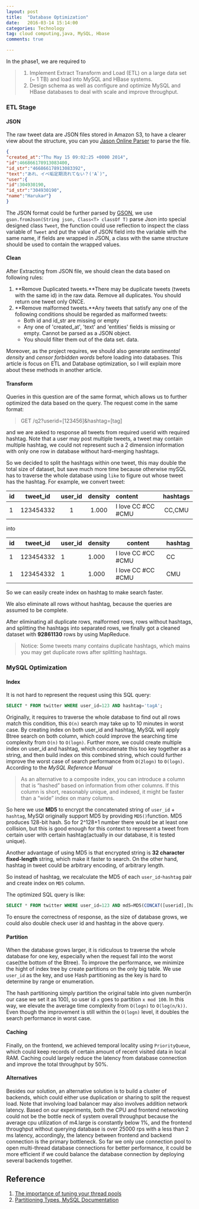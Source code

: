 ```yaml
---
layout: post
title:  "Database Optimization"
date:   2016-03-14 15:14:00
categories: Technology
tag: cloud computing,java, MySQL, Hbase
comments: true

---
```


In the phase1, we are required to 

> 1. Implement Extract Transform and Load (ETL) on a large data set (~ 1 TB) and load into MySQL and HBase systems.
> 2. Design schema as well as configure and optimize MySQL and HBase databases to deal with scale and improve throughput.

### ETL Stage

#### JSON

The raw tweet data are JSON files stored in Amazon S3, to have a clearer view about the structure, you can you [Jason Online Parser](http://json.parser.online.fr) to parse the file.

```json
{ 
"created_at":"Thu May 15 09:02:25 +0000 2014",
"id":466866178913083400,
"id_str":"466866178913083392",
"text":"あれ、イベ垢定期流れてない？('A`)",
"user":{
"id":304930190,
"id_str":"304930190",
"name":"Haruka♂"}
}
```

The JSON format could be further parsed by [GSON](https://sites.google.com/site/gson/gson-user-guide), we use ```gson.fromJson(String json, Class<T> classOf T)``` parse Json into special designed class `Tweet`, the function could use reflection to inspect the class variable of `Tweet` and put the value of JSON field into the variable with the same name, if fields are wrapped in JSON, a class with the same structure should be used to contain the wrapped values.

#### Clean
After Extracting from JSON file, we should clean the data based on following rules:

1. **Remove Duplicated tweets.**There may be duplicate tweets (tweets with the same id) in the raw data. Remove all duplicates. You should return one tweet only ONCE.
2. **Remove malformed tweets.**Any tweets that satisfy any one of the following conditions should be regarded as malformed tweets:
	- Both id and id_str are missing or empty
	- Any one of 'created_at', 'text' and 'entities' fields is missing or empty.
Cannot be parsed as a JSON object.
	- You should filter them out of the data set. data. 
	
Moreover, as the project requires, we should also generate *sentimental density* and *censor forbidden words* before loading into databases. This article is focus on ETL and Database optimization, so I will explain more about these methods in another article.

#### Transform
Queries in this question are of the same format, which allows us to further optimized the data based on the query. The request come in the same format:

> GET /q2?userid=[123456]&hashtag=[tag]

and we are asked to response all tweets from required userid with required hashtag. Note that a user may post multiple tweets, a tweet may contain multiple hashtag, we could not represent such a 2 dimension information with only one row in database without hard-merging hashtags. 

So we decided to split the hashtags within one tweet, this may double the total size of dataset, but save much more time because otherwise mySQL has to traverse the whole database using `like` to figure out whose tweet has the hashtag.
For example, we convert tweet:

|id|tweet_id|user_id|density|content|hashtags|
| --- | :---: | :---: | :---: | :--- | :---: |
|1|123454332|1|1.000|I love CC #CC #CMU| CC,CMU|

into

|id|tweet_id|user_id|density|content|hashtag|
|---|---|---|---|---|---|
|1|123454332|1|1.000|I love CC #CC #CMU| CC|
|1|123454332|1|1.000|I love CC #CC #CMU| CMU|

So we can easily create index on hashtag to make search faster.

We also eliminate all rows without hashtag, because the queries are assumed to be complete.

After eliminating all duplicate rows, malformed rows, rows without hashtags, and splitting the hashtags into separated rows, we finally got a cleaned dataset with **92861130** rows by using MapReduce.

> Notice: Some tweets many contains duplicate hashtags, which mains you may get duplicate rows after splitting hashtags.

### MySQL Optimization

#### Index

It is not hard to represent the request using this SQL query:

```sql
SELECT * FROM twitter WHERE user_id=123 AND hashtag='tagA';
```

Originally, it requires to traverse the whole database to find out all rows match this condition, this `O(n)` search may take up to 10 minutes in worst case. By creating index on both user_id and hashtag, MySQL will apply Btree search on both column, which could improve the searching time complexity from `O(n)` to `O(logn)`. Further more, we could create multiple index on user_id and hashtag, which concatenate this too key together as a string, and then build index on this combined string, which could further improve the worst case of search performance from `O(2logn)` to `O(logn)`. According to the *MySQL Reference Manual* 

> As an alternative to a composite index, you can introduce a column that is “hashed” based on information from other columns. If this column is short, reasonably unique, and indexed, it might be faster than a “wide” index on many columns.

So here we use **MD5** to encrypt the concatenated string of `user_id` + `hashtag`, MySQl originally support MD5 by providing `MD5()`function. MD5 produces 128-bit hash. So for 2^128+1 number there would be at least one collision, but this is good enough for this context to represent a tweet from certain user with certain hashtag(actually in our database, it is tested unique).

Another advantage of using MD5 is that encrypted string is **32 character fixed-length** string, which make it faster to search. On the other hand, hashtag in tweet could be arbitrary encoding, of arbitrary length.

So instead of hashtag, we recalculate the MD5 of each `user_id`-`hashtag` pair and create index on `MD5` column.

The optimized SQL query is like:

```sql
SELECT * FROM twitter WHERE user_id=123 AND md5=MD5(CONCAT([userid],[hashtag]));
```

To ensure the correctness of response, as the size of database grows, we could also double check user id and hashtag in the above query.


#### Partition

When the database grows larger, it is ridiculous to traverse the whole database for one key, especially when the request fall into the worst case(the bottom of the Btree). To improve the performance, we minimize the hight of index tree by create partitions on the only big table. We use `user_id` as the key, and use Hash partitioning as the key is hard to determine by range or enumeration. 

The hash partitioning simply partition the original table into given number(in our case we set it as 100), so user id `x` goes to partition `x mod 100`. In this way, we elevate the average time complexity from `O(logn)` to `O(log(n/k))`. Even though the improvement is still within the `O(logn)` level, it doubles the search performance in worst case.

#### Caching

Finally, on the frontend, we achieved temporal locality using `PriorityQueue`, which could keep records of certain amount of recent visited data in local RAM. Caching could largely reduce the latency from database connection and improve the total throughput by 50%.

#### Alternatives

Besides our solution, an alternative solution is to build a cluster of backends, which could either use duplication or sharing to split the request load. Note that involving load balancer may also involves addition network latency. Based on our experiments, both the CPU and frontend networking could not be the bottle neck of system overall throughput because the average cpu utilization of m4.large is constantly below 1%, and the frontend throughput without querying database is over 25000 rps with a less than 2 ms latency, accordingly, the latency between frontend and backend connection is the primary bottleneck. So far we only use connection pool to open multi-thread database connections for better performance, it could be more efficient if we could balance the database connection by deploying several backends together.

Reference
---
1. [The importance of tuning your thread pools](http://www.javaadvent.com/2015/12/the-importance-of-tuning-your-thread-pools.html)
2. [Partitioning Types, MySQL Documentation](http://dev.mysql.com/doc/refman/5.7/en/partitioning-types.html)